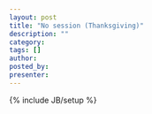 ```yaml
---
layout: post
title: "No session (Thanksgiving)"
description: ""
category: 
tags: []
author: 
posted_by: 
presenter: 
---
```

{% include JB/setup %}
